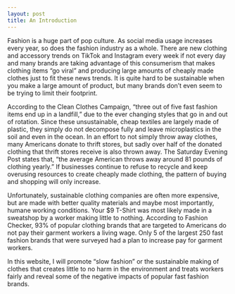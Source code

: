 ```yaml
---
layout: post
title: An Introduction 
---
```


   
Fashion is a huge part of pop culture. As social media usage increases every year, so does the fashion industry as a whole. There are new clothing and accessory trends on TikTok and Instagram every week if not every day and many brands are taking advantage of this consumerism that makes clothing items “go viral” and producing large amounts of cheaply made clothes just to fit these news trends. It is quite hard to be sustainable when you make a large amount of product, but many brands don’t even seem to be trying to limit their footprint.

 According to the Clean Clothes Campaign, “three out of five fast fashion items end up in a landfill,” due to the ever changing styles that go in and out of rotation. Since these unsustainable, cheap textiles are largely made of plastic, they simply do not decompose fully and leave microplastics in the soil and even in the ocean. In an effort to not simply throw away clothes, many Americans donate to thrift stores, but sadly over half of the donated clothing that thrift stores receive is also thrown away. The Saturday Evening Post states that, “the average American throws away around 81 pounds of clothing yearly.” If businesses continue to refuse to recycle and keep overusing resources to create cheaply made clothing, the pattern of buying and shopping will only increase. 
 
Unfortunately, sustainable clothing companies are often more expensive, but are made with better quality materials and maybe most importantly, humane working conditions. Your $9 T-Shirt was most likely made in a sweatshop by a worker making little to nothing. According to Fashion Checker, 93% of popular clothing brands that are targeted to Americans do not pay their garment workers a living wage. Only 5 of the largest 250 fast fashion brands that were surveyed had a plan to increase pay for garment workers.

 In this website, I will promote “slow fashion” or the sustainable making of clothes that creates little to no harm in the environment and treats workers fairly and reveal some of the negative impacts of popular fast fashion brands. 
  





